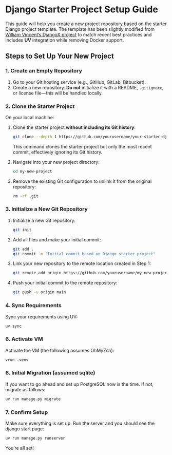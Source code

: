 
# Django Starter Project Setup Guide

This guide will help you create a new project repository based on the starter Django project template. The template has been slightly modified from [William Vincent’s DjangoX project](https://github.com/wsvincent/djangox) to match recent best practices and includes **UV** integration while removing Docker support.

## Steps to Set Up Your New Project

### 1. Create an Empty Repository

1. Go to your Git hosting service (e.g., GitHub, GitLab, Bitbucket).
2. Create a new repository. **Do not** initialize it with a README, `.gitignore`, or license file—this will be handled locally.

### 2. Clone the Starter Project

On your local machine:

1. Clone the starter project **without including its Git history**:

   ```bash
   git clone --depth 1 https://github.com/yourusername/your-starter-django-project.git my-new-project
   ```

   This command clones the starter project but only the most recent commit, effectively ignoring its Git history.

2. Navigate into your new project directory:

   ```bash
   cd my-new-project
   ```

3. Remove the existing Git configuration to unlink it from the original repository:

   ```bash
   rm -rf .git
   ```

### 3. Initialize a New Git Repository

1. Initialize a new Git repository:

   ```bash
   git init
   ```

2. Add all files and make your initial commit:

   ```bash
   git add .
   git commit -m "Initial commit based on Django starter project"
   ```

3. Link your new repository to the remote location created in Step 1:

   ```bash
   git remote add origin https://github.com/yourusername/my-new-project.git
   ```

4. Push your initial commit to the remote repository:

   ```bash
   git push -u origin main
   ```

### 4. Sync Requirements

Sync your requirements using UV:

   ```bash
   uv sync
   ```

### 6. Activate VM

Activate the VM (the following assumes OhMyZsh):

   ```bash
   vrun .venv
   ```

### 6. Initial Migration (assumed sqlite)

If you want to go ahead and set up PostgreSQL now is the time. If not, migrate as follows:

   ```bash
   uv run manage.py migrate
   ```

### 7. Confirm Setup

Make sure everything is set up. Run the server and you should see the django start page:

   ```bash
   uv run manage.py runserver
   ```


You’re all set!
